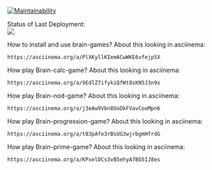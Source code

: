 [![Maintainability](https://api.codeclimate.com/v1/badges/a99a88d28ad37a79dbf6/maintainability)](https://codeclimate.com/github/llss1989/frontend-project-lvl1)



Status of Last Deployment:<br>
<img src="https://github.com/llss1989/frontend-project-lvl1/workflows/My-GitHubActions-Basics/badge.svg?branch=master"><br>

How to install and use brain-games? About this looking in asciinema:
    
    https://asciinema.org/a/PlXKyllKIemACwWKE6vfejp5X


How play Brain-calc-game? About this looking in asciinema:
    
    https://asciinema.org/a/9EdlZ7ifykiQfWt8sKN5J3n9x


How play Brain-nod-game? About this looking in asciinema:
    
    https://asciinema.org/a/j3eAw9Vbn8OoDkFVavCooMpn6


How play Brain-progression-game? About this looking in asciinema:
    
    https://asciinema.org/a/t83pAfe3rBsUG3wjrbgmHfrdG

How play Brain-prime-game? About this looking in asciinema:
    
    https://asciinema.org/a/KPxelDCs3vB5ehyA7BG5IJ8es


